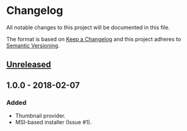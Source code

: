 # Changelog

All notable changes to this project will be documented in this file.

The format is based on [Keep a Changelog](http://keepachangelog.com/en/1.0.0/)
and this project adheres to [Semantic Versioning](http://semver.org/spec/v2.0.0.html).

## [Unreleased]

## 1.0.0 - 2018-02-07

### Added

- Thumbnail provider.
- MSI-based installer (Issue #1).

[Unreleased]: https://github.com/olivierlacan/keep-a-changelog/compare/v1.0.0...HEAD
